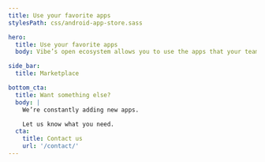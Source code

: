 ```yaml
---
title: Use your favorite apps
stylesPath: css/android-app-store.sass

hero:
  title: Use your favorite apps
  body: Vibe’s open ecosystem allows you to use the apps that your team already knows and loves.

side_bar:
  title: Marketplace

bottom_cta:
  title: Want something else?
  body: |
    We’re constantly adding new apps. 

    Let us know what you need.
  cta:
    title: Contact us
    url: '/contact/'
---
```

